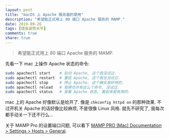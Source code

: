 ```yaml
---
layout: post
title: "macOS 上 Apache 服务器的使用"
description: "希望能正式用上 80 端口 Apache 服务的 MAMP."
date: 2019-09-26
tags: [提高姿势水平]
comments: true
share: true
---
```


> 希望能正式用上 80 端口 Apache 服务的 MAMP.

先看一下 mac 上操作 Apache 状态的命令:

```bash
sudo apachectl start    # 启动 Apache, 这个我没试过.
sudo apachectl restart  # 重启 Apache, 这个我也没试过.
sudo apachectl stop     # 停止 Apache, 这个确实是好用的.
sudo apachectl reload   # 我猜也许有这么个命令, 没试过.
sudo apachectl status   # 查看 Apache 状态, 看起来是有用的.
```

mac 上的 Apache 好像默认是给开了. 像是 `chkconfig httpd on` 的那种效果. 不过开机关 Apache 的话好像比较麻烦, 不是很像 Linux 风格. 就先不研究了, 我每次都手动关一下还不行么...

关于 MAMP Pro 的设置端口问题, 可以看下  [MAMP PRO (Mac) Documentation &gt; Settings &gt; Hosts &gt; General](https://documentation.mamp.info/en/MAMP-PRO-Mac/Settings/Hosts/General/).

